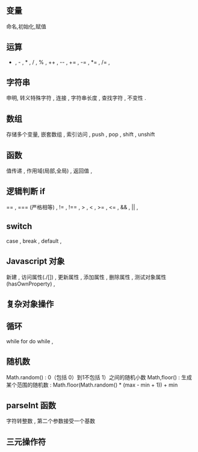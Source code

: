 ## 变量 
命名,初始化,赋值

## 运算
+ , - , * , / , % , ++ , -- , += , -= , *= , /= ,

## 字符串
申明, 转义特殊字符 , 连接 , 字符串长度 , 查找字符 , 不变性 .

## 数组
存储多个变量, 嵌套数组 , 索引访问 ,  push , pop , shift , unshift 

## 函数
值传递 , 作用域(局部,全局) , 返回值 ,

## 逻辑判断 if

== , === (严格相等) , != , !== , > , < , >= , <= , && , || ,

## switch
case , break , default ,

## Javascript 对象
新建 , 访问属性(./[]) , 更新属性 , 添加属性 , 删除属性 , 测试对象属性(hasOwnProperty) ,

## 复杂对象操作

## 循环
while 
for 
do  while ,

## 随机数
Math.random() :  0（包括 0）到1不包括 1）之间的随机小数
Math,floor() :
生成某个范围的随机数 : Math.floor(Math.random() * (max - min + 1)) + min

## parseInt 函数
字符转整数 , 第二个参数接受一个基数


## 三元操作符 

